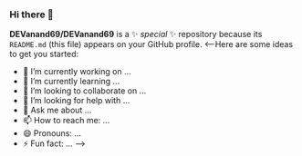 ### Hi there 👋


**DEVanand69/DEVanand69** is a ✨ _special_ ✨ repository because its `README.md` (this file) appears on your GitHub profile.
<--Here are some ideas to get you started:

- 🔭 I’m currently working on ...
- 🌱 I’m currently learning ...
- 👯 I’m looking to collaborate on ...
- 🤔 I’m looking for help with ...
- 💬 Ask me about ...
- 📫 How to reach me: ...
- 😄 Pronouns: ...
- ⚡ Fun fact: ...
-->
